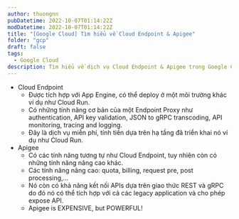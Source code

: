 ```yaml
---
author: thuongnn
pubDatetime: 2022-10-07T01:14:22Z
modDatetime: 2022-10-07T01:14:22Z
title: "[Google Cloud] Tìm hiểu về Cloud Endpoint & Apigee"
folder: "gcp"
draft: false
tags:
  - Google Cloud
description: Tìm hiểu về dịch vụ Cloud Endpoint & Apigee trong Google Cloud.
---
```


- Cloud Endpoint
  - Được tích hợp với App Engine, có thể deploy ở một môi trường khác ví dụ như Cloud Run.
  - Có những tính năng cơ bản của một Endpoint Proxy như authentication, API key validation, JSON to gRPC transcoding, API monitoring, tracing and logging.
  - Đây là dịch vụ miễn phí, tính tiền dựa trên hạ tầng đã triển khai nó ví dụ như Cloud Run.
- Apigee
  - Có các tính năng tương tự như Cloud Endpoint, tuy nhiên còn có những tính năng nâng cao khác.
  - Các tính năng nâng cao: quota, billing, request pre, post processing,…
  - Nó còn có khả năng kết nối APIs dựa trên giao thức REST và gRPC do đó nó có thể tích hợp với cả các legacy application và cho phép expose API.
  - Apigee is EXPENSIVE, but POWERFUL!
